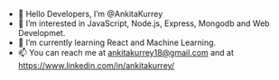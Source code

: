 - 👋 Hello Developers, I’m @AnkitaKurrey 
- 👀 I’m interested in JavaScript, Node.js, Express, Mongodb and Web Developmet.
- 🌱 I’m currently learning React and Machine Learning.
- 📫 You can reach me at ankitakurrey18@gmail.com and at https://www.linkedin.com/in/ankitakurrey/

<!---
AnkitaKurrey/AnkitaKurrey is a ✨ special ✨ repository because its `README.md` (this file) appears on your GitHub profile.
You can click the Preview link to take a look at your changes.
--->
